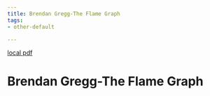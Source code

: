 ```yaml
---
title: Brendan Gregg-The Flame Graph
tags:
- other-default

---
```


[local pdf](../../../pdfs/Brendan%20Gregg-The%20Flame%20Graph.pdf)

# Brendan Gregg-The Flame Graph
